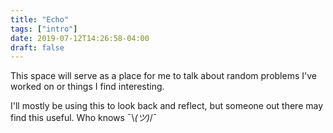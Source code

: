```yaml
---
title: "Echo"
tags: ["intro"]
date: 2019-07-12T14:26:58-04:00
draft: false
---
```


This space will serve as a place for me to talk about random problems I've worked on or things
I find interesting.

I'll mostly be using this to look back and reflect, but someone out there
may find this useful. Who knows ¯\\_(ツ)_/¯
